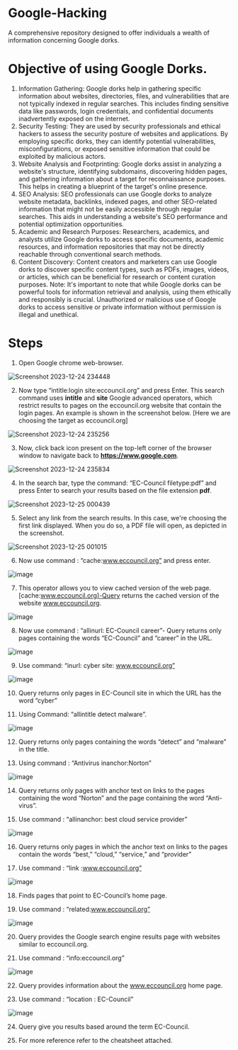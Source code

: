 # Google-Hacking
A comprehensive repository designed to offer individuals a wealth of information concerning Google dorks.
# Objective of using Google Dorks.
1. Information Gathering: Google dorks help in gathering specific information about websites, directories, files, and vulnerabilities that are not typically indexed in regular searches. This includes finding sensitive data like passwords, login credentials, and confidential documents inadvertently exposed on the internet.
2. Security Testing: They are used by security professionals and ethical hackers to assess the security posture of websites and applications. By employing specific dorks, they can identify potential vulnerabilities, misconfigurations, or exposed sensitive information that could be exploited by malicious actors.
3. Website Analysis and Footprinting: Google dorks assist in analyzing a website's structure, identifying subdomains, discovering hidden pages, and gathering information about a target for reconnaissance purposes. This helps in creating a blueprint of the target's online presence.
4. SEO Analysis: SEO professionals can use Google dorks to analyze website metadata, backlinks, indexed pages, and other SEO-related information that might not be easily accessible through regular searches. This aids in understanding a website's SEO performance and potential optimization opportunities.
5. Academic and Research Purposes: Researchers, academics, and analysts utilize Google dorks to access specific documents, academic resources, and information repositories that may not be directly reachable through conventional search methods.
6. Content Discovery: Content creators and marketers can use Google dorks to discover specific content types, such as PDFs, images, videos, or articles, which can be beneficial for research or content curation purposes.
Note: It's important to note that while Google dorks can be powerful tools for information retrieval and analysis, using them ethically and responsibly is crucial. Unauthorized or malicious use of Google dorks to access sensitive or private information without permission is illegal and unethical.
# Steps
1. Open Google chrome web-browser.

![Screenshot 2023-12-24 234448](https://github.com/Debojit2003/Google-Hacking/assets/98704361/959b7fde-6abb-4399-8250-218d6708d9e4)

2. Now type “intitle:login site:eccouncil.org” and press Enter. This search command uses **intitle** and **site** Google advanced operators, which restrict results to pages on the eccouncil.org website that contain the login pages. An example is shown in the screenshot below. [Here we are choosing the target as eccouncil.org]

![Screenshot 2023-12-24 235256](https://github.com/Debojit2003/Google-Hacking/assets/98704361/c3565e6a-c255-438d-b417-00c41f7f3e45)

3. Now, click back icon present on the top-left corner of the browser window to navigate back to **https://www.google.com**.

![Screenshot 2023-12-24 235834](https://github.com/Debojit2003/Google-Hacking/assets/98704361/5b6a5423-541e-4f0d-af38-44a60e3a6a6d)

4. In the search bar, type the command: “EC-Council filetype:pdf” and press Enter to search your results based on the file extension **pdf**.

![Screenshot 2023-12-25 000439](https://github.com/Debojit2003/Google-Hacking/assets/98704361/b65456a6-2ac0-4fe0-965a-5c11dae31f99)

5. Select any link from the search results. In this case, we're choosing the first link displayed. When you do so, a PDF file will open, as depicted in the screenshot.

![Screenshot 2023-12-25 001015](https://github.com/Debojit2003/Google-Hacking/assets/98704361/bff319c7-99b2-4c30-a19a-d708d04af292)

6. Now use command : “cache:www.eccouncil.org” and press enter.

![image](https://github.com/Debojit2003/Google-Hacking/assets/98704361/269b8c6e-86dd-4ea7-bea8-82190ba4c788)
   
7. This operator allows you to view cached version of the web page. [cache:www.eccouncil.org]-Query returns the cached version of the website www.eccouncil.org.

![image](https://github.com/Debojit2003/Google-Hacking/assets/98704361/e3aebbf4-5b99-49f2-82a3-10ce044f381f)

8. Now use command : “allinurl: EC-Council career”- Query returns only pages containing the words “EC-Council” and “career” in the URL.

![image](https://github.com/Debojit2003/Google-Hacking/assets/98704361/a9b9b2a2-757f-4723-a2d7-7fd6572f2e5f)

9. Use command: “inurl: cyber site: www.eccouncil.org”

![image](https://github.com/Debojit2003/Google-Hacking/assets/98704361/d7e81832-fe2b-4a49-aee8-4311c9f26591)

10. Query returns only pages in EC-Council site in which the URL has the word “cyber”

11. Using Command: “allintitle detect malware”.

![image](https://github.com/Debojit2003/Google-Hacking/assets/98704361/251d2fca-6e1e-4355-8020-6f044a58bc4a)

12. Query returns only pages containing the words “detect” and “malware” in the title.

13. Using command : “Antivirus inanchor:Norton”

![image](https://github.com/Debojit2003/Google-Hacking/assets/98704361/009c6f7f-d330-4914-9061-ccb5fe19b073)

14. Query returns only pages with anchor text on links to the pages containing the word “Norton” and the page containing the word “Anti-virus”.

15. Use command : “allinanchor: best cloud service provider”

![image](https://github.com/Debojit2003/Google-Hacking/assets/98704361/31cfd3cd-0396-49c3-820c-fb4e0cf07fc5)

16. Query returns only pages in which the anchor text on links to the pages contain the words “best,” “cloud,” “service,” and “provider”

17. Use command : “link :www.eccouncil.org”

![image](https://github.com/Debojit2003/Google-Hacking/assets/98704361/5b23ae5a-cecc-4fec-b51e-60dccc0700f3)

18. Finds pages that point to EC-Council’s home page.

19. Use command : “related:www.eccouncil.org”

![image](https://github.com/Debojit2003/Google-Hacking/assets/98704361/bdb64aea-f1b5-4b34-848f-56cfa9eca266)

20. Query provides the Google search engine results page with websites similar to eccouncil.org.

21. Use command : “info:eccouncil.org”

![image](https://github.com/Debojit2003/Google-Hacking/assets/98704361/9d55c10d-58c9-4d81-8be8-a49d6e0280f6)

22. Query provides information about the www.eccouncil.org home page.

23. Use command : “location : EC-Council”

![image](https://github.com/Debojit2003/Google-Hacking/assets/98704361/f038d38e-33ac-4a9b-8b10-353c1cf45423)

24. Query give you results based around the term EC-Council.

25. For more reference refer to the cheatsheet attached.













